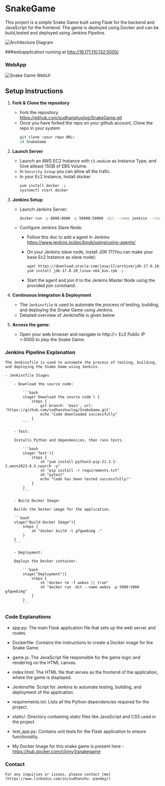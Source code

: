 # SnakeGame
This project is a simple Snake Game built using Flask for the backend and JavaScript for the frontend. The game is deployed using Docker and can be build,tested and deployed using Jenkins Pipeline.

![Architecture Diagram](ArchitectureDiagram.png)

###webapplication running at
http://16.171.110.132:5000/

### WebApp
![Snake Game WebUI](webapp.png)


## Setup Instructions

1. **Fork & Clone the repository**
    - Fork the repository  https://github.com/sudhanshuvlog/SnakeGame.git
    - Once you have forked the repo on your github account, Clone the repo in your system
        ```bash
        git clone <your repo URL>
        cd SnakeGame
        ```

2. **Launch Server**

    - Launch an AWS EC2 Instance with `t2.medium` as Instance Type, and Give atleast 15GB of EBS Volume.
    - In `Security Group` you can allow all the trafic.
    - In your Ec2 Instance, Install docker
        ```bash
        yum install docker -y
        systemctl start docker
        ```

3. **Jenkins Setup**:

    - Launch Jenkins Server:

        ```bash
        docker run -p 8080:8080 -p 50000:50000 -dit --name jenkins --restart=on-failure -v jenkins_home:/var/jenkins_home jenkins/jenkins:lts-jdk17
        ```
    
    -  Configure Jenkins Slave Node:
        - Follow this doc to add a agent in Jenkins https://www.jenkins.io/doc/book/using/using-agents/
        - On your Jenkins slave node, install JDK 17(You can make your base Ec2 Instance as slave node):
        
            ```bash
            wget https://download.oracle.com/java/17/archive/jdk-17.0.10_linux-x64_bin.rpm
            yum install jdk-17.0.10_linux-x64_bin.rpm -y
            ```

        - Start the agent and join it to the Jenkins Master Node using the provided join command.


4. **Continuous Integration & Deployment**

    - The `Jenkinsfile` is used to automate the process of testing, building, and deploying the Snake Game using Jenkins.
    - Detailed overview of Jenkinsfile is given below

5. **Access the game:**

    - Open your web browser and navigate to http://< Ec2 Public IP >:5000 to play the Snake Game.


### Jenkins Pipeline Explanation

    The Jenkinsfile is used to automate the process of testing, building, and deploying the Snake Game using Jenkins.

    - Jenkinsfile Stages

        - Download the source code:

            ```bash
            stage('Download the source code') {
                steps {
                    git branch: 'main', url: 'https://github.com/sudhanshuvlog/SnakeGame.git'
                    echo "Code downloaded successfully"
                }
            ```

        - Test:

        Installs Python and dependencies, then runs tests.

            ```bash
            stage('Test'){
                steps {
                    sh "yum install python3-pip-21.3.1-2.amzn2023.0.5.noarch -y"
                    sh "pip install -r requirements.txt"
                    sh "pytest"
                    echo "Code has been tested successfully!"
                }
            }
            ```

        - Build Docker Image:

        Builds the Docker image for the application.

        ```bash
        stage("Build Docker Image"){
            steps {
                sh "docker build -t gfgwebimg ."
            }
        }
        ```

        - Deployment:

        Deploys the Docker container.

            ```bash
            stage("Deployment"){
                steps {
                    sh "docker rm -f webos || true"
                    sh "docker run -dit --name webos -p 5000:5000 gfgwebimg"
                }
            }
            ```

### Code Explanations

- app.py: The main Flask application file that sets up the web server and routes.

- Dockerfile: Contains the instructions to create a Docker image for the Snake Game.

- game.js: The JavaScript file responsible for the game logic and rendering on the HTML canvas.

- index.html: The HTML file that serves as the frontend of the application, where the game is displayed.

- Jenkinsfile: Script for Jenkins to automate testing, building, and deployment of the application.

- requirements.txt: Lists all the Python dependencies required for the project.

- static/: Directory containing static files like JavaScript and CSS used in the project.

- test_app.py: Contains unit tests for the Flask application to ensure functionality.

- My Docker Image for this snake game is present here - https://hub.docker.com/r/jinny1/snakegame

### Contact

    For any inquiries or issues, please contact [me](https://www.linkedin.com/in/sudhanshu--pandey/)

